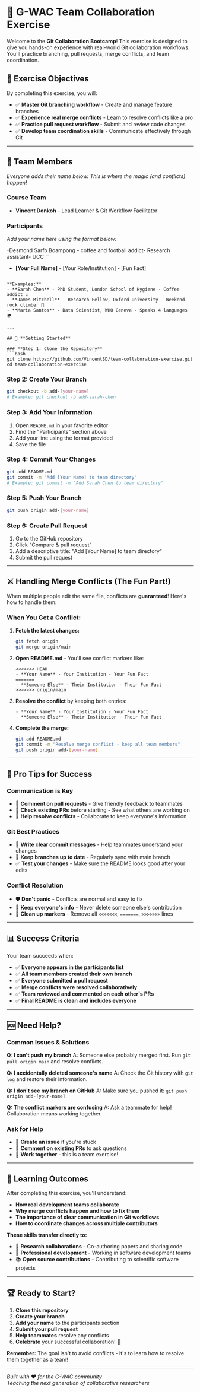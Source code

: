 # 🤝 G-WAC Team Collaboration Exercise

Welcome to the **Git Collaboration Bootcamp**! This exercise is designed to give you hands-on experience with real-world Git collaboration workflows. You'll practice branching, pull requests, merge conflicts, and team coordination.

## 🎯 **Exercise Objectives**

By completing this exercise, you will:

- ✅ **Master Git branching workflow** - Create and manage feature branches
- ✅ **Experience real merge conflicts** - Learn to resolve conflicts like a pro
- ✅ **Practice pull request workflow** - Submit and review code changes
- ✅ **Develop team coordination skills** - Communicate effectively through Git

---

## 👥 **Team Members**

*Everyone adds their name below. This is where the magic (and conflicts) happen!*

### **Course Team**
- **Vincent Donkoh** - Lead Learner & Git Workflow Facilitator

### **Participants**
*Add your name here using the format below:*

-Desmond Sarfo Boampong - coffee and football addict- Research assistant- UCC```
- **[Your Full Name]** - [Your Role/Institution] - [Fun Fact]
```

**Examples:**
- **Sarah Chen** - PhD Student, London School of Hygiene - Coffee addict ☕
- **James Mitchell** - Research Fellow, Oxford University - Weekend rock climber 🧗
- **Maria Santos** - Data Scientist, WHO Geneva - Speaks 4 languages 🌍

---

## 🚀 **Getting Started**

### **Step 1: Clone the Repository**
```bash
git clone https://github.com/VincentSD/team-collaboration-exercise.git
cd team-collaboration-exercise
```

### **Step 2: Create Your Branch**
```bash
git checkout -b add-[your-name]
# Example: git checkout -b add-sarah-chen
```

### **Step 3: Add Your Information**
1. Open `README.md` in your favorite editor
2. Find the "Participants" section above
3. Add your line using the format provided
4. Save the file

### **Step 4: Commit Your Changes**
```bash
git add README.md
git commit -m "Add [Your Name] to team directory"
# Example: git commit -m "Add Sarah Chen to team directory"
```

### **Step 5: Push Your Branch**
```bash
git push origin add-[your-name]
```

### **Step 6: Create Pull Request**
1. Go to the GitHub repository
2. Click "Compare & pull request" 
3. Add a descriptive title: "Add [Your Name] to team directory"
4. Submit the pull request

---

## ⚔️ **Handling Merge Conflicts (The Fun Part!)**

When multiple people edit the same file, conflicts are **guaranteed**! Here's how to handle them:

### **When You Get a Conflict:**

1. **Fetch the latest changes:**
   ```bash
   git fetch origin
   git merge origin/main
   ```

2. **Open README.md** - You'll see conflict markers like:
   ```
   <<<<<<< HEAD
   - **Your Name** - Your Institution - Your Fun Fact
   =======
   - **Someone Else** - Their Institution - Their Fun Fact  
   >>>>>>> origin/main
   ```

3. **Resolve the conflict** by keeping both entries:
   ```
   - **Your Name** - Your Institution - Your Fun Fact
   - **Someone Else** - Their Institution - Their Fun Fact
   ```

4. **Complete the merge:**
   ```bash
   git add README.md
   git commit -m "Resolve merge conflict - keep all team members"
   git push origin add-[your-name]
   ```

---

## 🎯 **Pro Tips for Success**

### **Communication is Key**
- 💬 **Comment on pull requests** - Give friendly feedback to teammates
- 👀 **Check existing PRs** before starting - See what others are working on
- 🤝 **Help resolve conflicts** - Collaborate to keep everyone's information

### **Git Best Practices**
- 📝 **Write clear commit messages** - Help teammates understand your changes
- 🔄 **Keep branches up to date** - Regularly sync with main branch
- ✅ **Test your changes** - Make sure the README looks good after your edits

### **Conflict Resolution**
- 🛡️ **Don't panic** - Conflicts are normal and easy to fix
- 👥 **Keep everyone's info** - Never delete someone else's contribution
- 🧹 **Clean up markers** - Remove all `<<<<<<<`, `=======`, `>>>>>>>` lines

---

## 📊 **Success Criteria**

Your team succeeds when:

- ✅ **Everyone appears in the participants list**
- ✅ **All team members created their own branch**
- ✅ **Everyone submitted a pull request**
- ✅ **Merge conflicts were resolved collaboratively**
- ✅ **Team reviewed and commented on each other's PRs**
- ✅ **Final README is clean and includes everyone**

---

## 🆘 **Need Help?**

### **Common Issues & Solutions**

**Q: I can't push my branch**
A: Someone else probably merged first. Run `git pull origin main` and resolve conflicts.

**Q: I accidentally deleted someone's name**
A: Check the Git history with `git log` and restore their information.

**Q: I don't see my branch on GitHub**
A: Make sure you pushed it: `git push origin add-[your-name]`

**Q: The conflict markers are confusing**
A: Ask a teammate for help! Collaboration means working together.

### **Ask for Help**
- 🙋 **Create an issue** if you're stuck
- 💬 **Comment on existing PRs** to ask questions
- 👥 **Work together** - this is a team exercise!

---

## 🎉 **Learning Outcomes**

After completing this exercise, you'll understand:

- **How real development teams collaborate**
- **Why merge conflicts happen and how to fix them**
- **The importance of clear communication in Git workflows**
- **How to coordinate changes across multiple contributors**

**These skills transfer directly to:**
- 🔬 **Research collaborations** - Co-authoring papers and sharing code
- 💼 **Professional development** - Working in software development teams
- 📚 **Open source contributions** - Contributing to scientific software projects

---

## 🏆 **Ready to Start?**

1. **Clone this repository**
2. **Create your branch** 
3. **Add your name** to the participants section
4. **Submit your pull request**
5. **Help teammates** resolve any conflicts
6. **Celebrate** your successful collaboration! 🎉

**Remember:** The goal isn't to avoid conflicts - it's to learn how to resolve them together as a team!

---

*Built with ❤️ for the G-WAC community*  
*Teaching the next generation of collaborative researchers*
